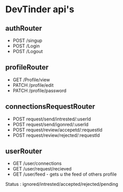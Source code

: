 # DevTinder api's

## authRouter
- POST /singup
- POST /Login
- POST /Logout

## profileRouter
- GET /Profile/view
- PATCH /profile/edit
- PATCH /profile/password

## connectionsRequestRouter
- POST request/send/intrested/:userId
- POST request/send/igonred/:userId
- POST request/review/accepetd/:requestId
- POST request/review/rejected/:requestId

## userRouter
- GET /user/connections
- GET /user/request/recieved
- GET /user/feed - gets u the feed of others profile

Status : ignored/intrested/accepted/rejected/pending
